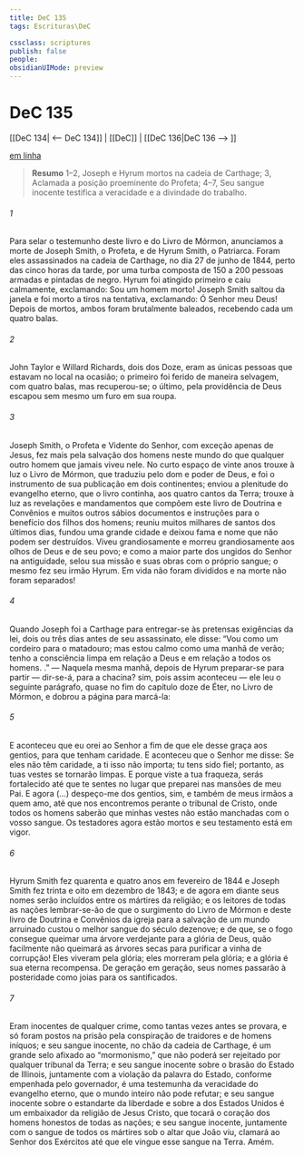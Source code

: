 ```yaml
---
title: DeC 135
tags: Escrituras\DeC

cssclass: scriptures
publish: false
people:
obsidianUIMode: preview
---
```


# DeC 135
[[DeC 134| <-- DeC 134]] | [[DeC]] | [[DeC 136|DeC 136 --> ]]

[em linha](https://churchofjesuschrist.org/study/scriptures/dc-testament/dc/135?lang=por)

> __Resumo__
1–2, Joseph e Hyrum mortos na cadeia de Carthage; 3, Aclamada a posição proeminente do Profeta; 4–7, Seu sangue inocente testifica a veracidade e a divindade do trabalho.

###### 1 
Para selar o testemunho deste livro e do Livro de Mórmon, anunciamos a morte de Joseph Smith, o Profeta, e de Hyrum Smith, o Patriarca. Foram eles assassinados na cadeia de Carthage, no dia 27 de junho de 1844, perto das cinco horas da tarde, por uma turba composta de 150 a 200 pessoas armadas e pintadas de negro. Hyrum foi atingido primeiro e caiu calmamente, exclamando: Sou um homem morto! Joseph Smith saltou da janela e foi morto a tiros na tentativa, exclamando: Ó Senhor meu Deus! Depois de mortos, ambos foram brutalmente baleados, recebendo cada um quatro balas.

###### 2 
John Taylor e Willard Richards, dois dos Doze, eram as únicas pessoas que estavam no local na ocasião; o primeiro foi ferido de maneira selvagem, com quatro balas, mas recuperou-se; o último, pela providência de Deus escapou sem mesmo um furo em sua roupa.

###### 3 
Joseph Smith, o Profeta e Vidente do Senhor, com exceção apenas de Jesus, fez mais pela salvação dos homens neste mundo do que qualquer outro homem que jamais viveu nele. No curto espaço de vinte anos trouxe à luz o Livro de Mórmon, que traduziu pelo dom e poder de Deus, e foi o instrumento de sua publicação em dois continentes; enviou a plenitude do evangelho eterno, que o livro continha, aos quatro cantos da Terra; trouxe à luz as revelações e mandamentos que compõem este livro de Doutrina e Convênios e muitos outros sábios documentos e instruções para o benefício dos filhos dos homens; reuniu muitos milhares de santos dos últimos dias, fundou uma grande cidade e deixou fama e nome que não podem ser destruídos. Viveu grandiosamente e morreu grandiosamente aos olhos de Deus e de seu povo; e como a maior parte dos ungidos do Senhor na antiguidade, selou sua missão e suas obras com o próprio sangue; o mesmo fez seu irmão Hyrum. Em vida não foram divididos e na morte não foram separados!

###### 4 
Quando Joseph foi a Carthage para entregar-se às pretensas exigências da lei, dois ou três dias antes de seu assassinato, ele disse: “Vou como um cordeiro para o matadouro; mas estou calmo como uma manhã de verão; tenho a consciência limpa em relação a Deus e em relação a todos os homens. .” — Naquela mesma manhã, depois de Hyrum preparar-se para partir — dir-se-á, para a chacina? sim, pois assim aconteceu — ele leu o seguinte parágrafo, quase no fim do capítulo doze de Éter, no Livro de Mórmon, e dobrou a página para marcá-la:

###### 5 
E aconteceu que eu orei ao Senhor a fim de que ele desse graça aos gentios, para que tenham caridade. E aconteceu que o Senhor me disse: Se eles não têm caridade, a ti isso não importa; tu tens sido fiel; portanto, as tuas vestes se tornarão limpas. E porque viste a tua fraqueza, serás fortalecido até que te sentes no lugar que preparei nas mansões de meu Pai. E agora (…) despeço-me dos gentios, sim, e também de meus irmãos a quem amo, até que nos encontremos perante o tribunal de Cristo, onde todos os homens saberão que minhas vestes não estão manchadas com o vosso sangue. Os testadores agora estão mortos e seu testamento está em vigor.

###### 6 
Hyrum Smith fez quarenta e quatro anos em fevereiro de 1844 e Joseph Smith fez trinta e oito em dezembro de 1843; e de agora em diante seus nomes serão incluídos entre os mártires da religião; e os leitores de todas as nações lembrar-se-ão de que o surgimento do Livro de Mórmon e deste livro de Doutrina e Convênios da igreja para a salvação de um mundo arruinado custou o melhor sangue do século dezenove; e de que, se o fogo consegue queimar uma árvore verdejante para a glória de Deus, quão facilmente não queimará as árvores secas para purificar a vinha de corrupção! Eles viveram pela glória; eles morreram pela glória; e a glória é sua eterna recompensa. De geração em geração, seus nomes passarão à posteridade como joias para os santificados.

###### 7 
Eram inocentes de qualquer crime, como tantas vezes antes se provara, e só foram postos na prisão pela conspiração de traidores e de homens iníquos; e seu sangue inocente, no chão da cadeia de Carthage, é um grande selo afixado ao “mormonismo,” que não poderá ser rejeitado por qualquer tribunal da Terra; e seu sangue inocente sobre o brasão do Estado de Illinois, juntamente com a violação da palavra do Estado, conforme empenhada pelo governador, é uma testemunha da veracidade do evangelho eterno, que o mundo inteiro não pode refutar; e seu sangue inocente sobre o estandarte da liberdade e sobre a  dos Estados Unidos é um embaixador da religião de Jesus Cristo, que tocará o coração dos homens honestos de todas as nações; e seu sangue inocente, juntamente com o sangue de todos os mártires sob o altar que João viu, clamará ao Senhor dos Exércitos até que ele vingue esse sangue na Terra. Amém.

